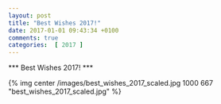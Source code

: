 ```yaml
---
layout: post
title: "Best Wishes 2017!"
date: 2017-01-01 09:43:34 +0100
comments: true
categories:  [ 2017 ]  
---
```


*** Best Wishes 2017! ***

{% img center /images/best_wishes_2017_scaled.jpg 1000 667 "best_wishes_2017_scaled.jpg" %}
